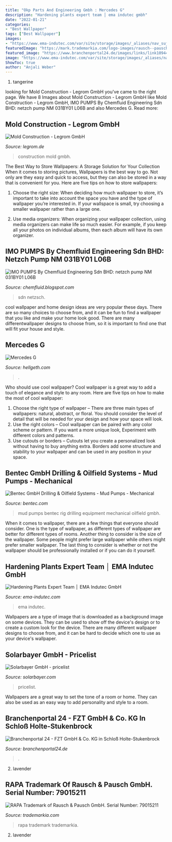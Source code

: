 ```yaml
---
title: "Okp Parts And Engineering Gmbh : Mercedes G"
description: "Hardening plants expert team │ ema indutec gmbh"
date: "2022-01-21"
categories:
- "Best Wallpaper"
tags: ["Best Wallpaper"]
images:
- "https://www.ema-indutec.com/var/site/storage/images/_aliases/nav_sujet/medien-bibliothek/bilder/ema/header/header-02_anlagen_1920x720px_neu/17757-2-ger-DE/Header-02_Anlagen_1920x720px_neu.jpg"
featuredImage: "https://mark.trademarkia.com/logo-images/rausch--pausch-gmbh/rapa-79015211.jpg"
featured_image: "https://www.branchenportal24.de/images/links/link10944.gif"
image: "https://www.ema-indutec.com/var/site/storage/images/_aliases/nav_sujet/medien-bibliothek/bilder/ema/header/header-02_anlagen_1920x720px_neu/17757-2-ger-DE/Header-02_Anlagen_1920x720px_neu.jpg"
ShowToc: true
author: "Anjali Weber"
---
```



1. tangerine 

	

		
looking for Mold Construction - Legrom GmbH you've came to the right page. We have 8 Images about Mold Construction - Legrom GmbH like Mold Construction - Legrom GmbH, IMO PUMPS By Chemfluid Engineering Sdn BHD: netzch pump NM 031BY01 L06B and also Mercedes G. Read more:
		
    
## Mold Construction - Legrom GmbH

<img loading=lazy src="https://www.legrom.de/wp-content/uploads/2017/11/WZB-Montage-03.jpg" onerror="this.onerror=null;this.src='https://tse4.mm.bing.net/th?id=OIP.ri9w6-o3_WWNYeNTgRJRwAHaEc&amp;pid=15.1';" alt="Mold Construction - Legrom GmbH">

_Source: legrom.de_

>construction mold gmbh. 

	

The Best Way to Store Wallpapers: A Storage Solution for Your Collection
When it comes to storing pictures, Wallpapers is the best way to go. Not only are they easy and quick to access, but they can also be stored in a way that is convenient for you. Here are five tips on how to store wallpapers:
1) Choose the right size: When deciding how much wallpaper to store, it’s important to take into account the space you have and the type of wallpaper you’re interested in. If your wallspace is small, try choosing a smaller wallpaper rather than a large one.

2) Use media organizers: When organizing your wallpaper collection, using media organizers can make life so much easier. For example, if you keep all your photos on individual albums, then each album will have its own organizer.

    
## IMO PUMPS By Chemfluid Engineering Sdn BHD: Netzch Pump NM 031BY01 L06B

<img loading=lazy src="http://4.bp.blogspot.com/-dukAipoe2Fw/TeB5CkNKtvI/AAAAAAAAAGQ/LZ269FsBlrg/w1200-h630-p-k-no-nu/NETZSCH+NM+031.JPG" onerror="this.onerror=null;this.src='https://tse4.mm.bing.net/th?id=OIP.eAC-0LxX-d5T4eq86qPTEAHaD4&amp;pid=15.1';" alt="IMO PUMPS By Chemfluid Engineering Sdn BHD: netzch pump NM 031BY01 L06B">

_Source: chemfluid.blogspot.com_

>sdn netzsch. 

	

cool wallpaper and home design ideas are very popular these days. There are so many choices to choose from, and it can be fun to find a wallpaper that you like and make your home look good. There are many differentwallpaper designs to choose from, so it is important to find one that will fit your house and style.

    
## Mercedes G

<img loading=lazy src="https://hellgeth.com/wp-content/uploads/2012/01/G.jpg" onerror="this.onerror=null;this.src='https://tse1.mm.bing.net/th?id=OIP.L18XS2G_A5_mYLt5rhycrgHaFj&amp;pid=15.1';" alt="Mercedes G">

_Source: hellgeth.com_

>. 

	

Who should use cool wallpaper?
Cool wallpaper is a great way to add a touch of elegance and style to any room. Here are five tips on how to make the most of cool wallpaper: 
1) Choose the right type of wallpaper – There are three main types of wallpapers: natural, abstract, or floral. You should consider the level of detail that will be needed for your design and how your space will look. 
2) Use the right colors – Cool wallpaper can be paired with any color scheme or pattern. If you want a more unique look, Experiment with different colors and patterns. 
3) Use cutouts or borders – Cutouts let you create a personalized look without having to buy anything extra. Borders add some structure and stability to your wallpaper and can be used in any position in your space.

    
## Bentec GmbH Drilling &amp; Oilfield Systems - Mud Pumps - Mechanical

<img loading=lazy src="https://www.bentec.com/img_files/cols2/120/bentecmudpumps450-600_409_1.jpg" onerror="this.onerror=null;this.src='https://tse3.mm.bing.net/th?id=OIP.G98oglVjK4b9RshGOX7GsQAAAA&amp;pid=15.1';" alt="Bentec GmbH Drilling &amp; Oilfield Systems - Mud Pumps - Mechanical">

_Source: bentec.com_

>mud pumps bentec rig drilling equipment mechanical oilfield gmbh. 

	

When it comes to wallpaper, there are a few things that everyone should consider. One is the type of wallpaper, as different types of wallpaper are better for different types of rooms. Another thing to consider is the size of the wallpaper. Some people might prefer large wallpaper while others might prefer smaller wallpaper. The last thing to consider is whether or not the wallpaper should be professionally installed or if you can do it yourself.

    
## Hardening Plants Expert Team │ EMA Indutec GmbH

<img loading=lazy src="https://www.ema-indutec.com/var/site/storage/images/_aliases/nav_sujet/medien-bibliothek/bilder/ema/header/header-02_anlagen_1920x720px_neu/17757-2-ger-DE/Header-02_Anlagen_1920x720px_neu.jpg" onerror="this.onerror=null;this.src='https://tse1.mm.bing.net/th?id=OIP.5Krulk4zbJ3arW2mLtnQSgHaCx&amp;pid=15.1';" alt="Hardening Plants Expert Team │ EMA Indutec GmbH">

_Source: ema-indutec.com_

>ema indutec. 

	

Wallpapers are a type of image that is downloaded as a background image on some devices. They can be used to show off the device's design or to create a custom look for the device. There are many different wallpaper designs to choose from, and it can be hard to decide which one to use as your device's wallpaper.

    
## Solarbayer GmbH - Pricelist

<img loading=lazy src="https://www.solarbayer.com/images/brochures/retail-pricelist-2020.jpg" onerror="this.onerror=null;this.src='https://tse1.mm.bing.net/th?id=OIP.eV-G8hfZvcCQ2vP-ZalBxQAAAA&amp;pid=15.1';" alt="Solarbayer GmbH - pricelist">

_Source: solarbayer.com_

>pricelist. 

	

Wallpapers are a great way to set the tone of a room or home. They can also be used as an easy way to add personality and style to a room.

    
## Branchenportal 24 - FZT GmbH &amp; Co. KG In Schloß Holte-Stukenbrock

<img loading=lazy src="https://www.branchenportal24.de/images/links/link10944.gif" onerror="this.onerror=null;this.src='https://tse4.mm.bing.net/th?id=OIP.3Tww-SIxaidB_lhAVmUqZwAAAA&amp;pid=15.1';" alt="Branchenportal 24 - FZT GmbH &amp; Co. KG in Schloß Holte-Stukenbrock">

_Source: branchenportal24.de_

>. 

	

2. lavender 

    
## RAPA Trademark Of Rausch &amp; Pausch GmbH. Serial Number: 79015211

<img loading=lazy src="https://mark.trademarkia.com/logo-images/rausch--pausch-gmbh/rapa-79015211.jpg" onerror="this.onerror=null;this.src='https://tse4.mm.bing.net/th?id=OIP.mma89NUQQWL-7ON-p0TYNQHaDg&amp;pid=15.1';" alt="RAPA Trademark of Rausch &amp; Pausch GmbH. Serial Number: 79015211">

_Source: trademarkia.com_

>rapa trademark trademarkia. 

	

2. lavender 

